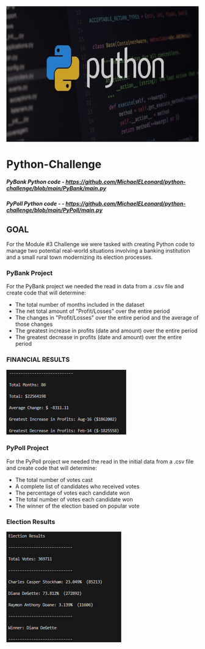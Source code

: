 <img src="Pics/Header.png" width="716" height="354">

# Python-Challenge

##### PyBank Python code - https://github.com/MichaelELeonard/python-challenge/blob/main/PyBank/main.py
##### PyPoll Python code - - https://github.com/MichaelELeonard/python-challenge/blob/main/PyPoll/main.py


## GOAL
For the Module #3 Challenge we were tasked with creating Python code to manage two potential real-world situations involving a banking institution and a small rural town modernizing its election processes. 

### PyBank Project
For the PyBank project we needed the read in data from a .csv file and create code that will determine: <br>
* The total number of months included in the dataset <br>
* The net total amount of "Profit/Losses" over the entire period <br>
* The changes in "Profit/Losses" over the entire period and the average of those changes <br>
* The greatest increase in profits (date and amount) over the entire period <br>
* The greatest decrease in profits (date and amount) over the entire period <br>

### FINANCIAL RESULTS
<img src="Pics/PyBank Results.png" width="314" height="169">


### PyPoll Project
For the PyPoll project we needed the read in the initial data from a .csv file and create code that will determine: 
* The total number of votes cast
* A complete list of candidates who received votes
* The percentage of votes each candidate won
* The total number of votes each candidate won
* The winner of the election based on popular vote

### Election Results
<img src="Pics/PyPoll Results.png" width="301" height="289">

